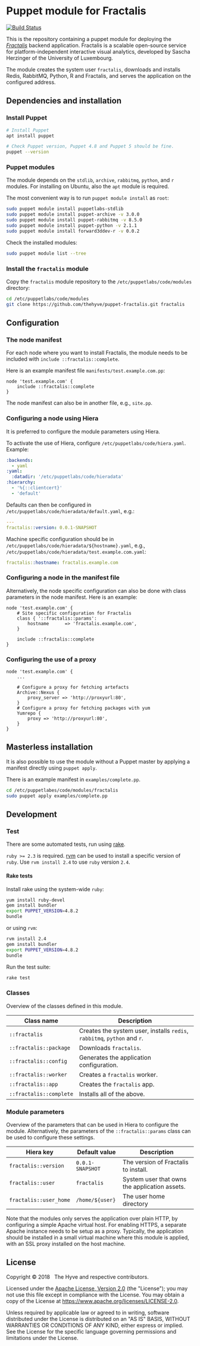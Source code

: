 # Puppet module for Fractalis

[![Build Status](https://travis-ci.org/thehyve/puppet-fractalis.svg?branch=master)](https://travis-ci.org/thehyve/puppet-fractalis/branches)

This is the repository containing a puppet module for deploying the _[Fractalis]_ backend application.
Fractalis is a scalable open-source service for platform-independent interactive visual analytics,
developed by Sascha Herzinger of the University of Luxembourg.

The module creates the system user `fractalis`, downloads and installs
Redis, RabbitMQ, Python, R and Fractalis, and serves the application
on the configured address.


## Dependencies and installation

### Install Puppet
```bash
# Install Puppet
apt install puppet

# Check Puppet version, Puppet 4.8 and Puppet 5 should be fine.
puppet --version
```

### Puppet modules
The module depends on the `stdlib`, `archive`, `rabbitmq`, `python`, and `r` modules.
For installing on Ubuntu, also the `apt` module is required.

The most convenient way is to run `puppet module install` as `root`:
```bash
sudo puppet module install puppetlabs-stdlib
sudo puppet module install puppet-archive -v 3.0.0
sudo puppet module install puppet-rabbitmq -v 8.5.0
sudo puppet module install puppet-python -v 2.1.1
sudo puppet module install forward3ddev-r -v 0.0.2
```

Check the installed modules:
```bash
sudo puppet module list --tree
```

### Install the `fractalis` module
Copy the `fractalis` module repository to the `/etc/puppetlabs/code/modules` directory:
```bash
cd /etc/puppetlabs/code/modules
git clone https://github.com/thehyve/puppet-fractalis.git fractalis
```

## Configuration

### The node manifest

For each node where you want to install Fractalis, the module needs to be included with
`include ::fractalis::complete`.

Here is an example manifest file `manifests/test.example.com.pp`:
```puppet
node 'test.example.com' {
    include ::fractalis::complete
}
```
The node manifest can also be in another file, e.g., `site.pp`.

### Configuring a node using Hiera

It is preferred to configure the module parameters using Hiera.

To activate the use of Hiera, configure `/etc/puppetlabs/code/hiera.yaml`. Example:
```yaml
:backends:
  - yaml
:yaml:
  :datadir: '/etc/puppetlabs/code/hieradata'
:hierarchy:
  - '%{::clientcert}'
  - 'default'
```
Defaults can then be configured in `/etc/puppetlabs/code/hieradata/default.yaml`, e.g.:
```yaml
---
fractalis::version: 0.0.1-SNAPSHOT
```

Machine specific configuration should be in `/etc/puppetlabs/code/hieradata/${hostname}.yaml`, e.g.,
`/etc/puppetlabs/code/hieradata/test.example.com.yaml`:
```yaml
fractalis::hostname: fractalis.example.com
```

### Configuring a node in the manifest file

Alternatively, the node specific configuration can also be done with class parameters in the node manifest.
Here is an example:
```puppet
node 'test.example.com' {
    # Site specific configuration for Fractalis
    class { '::fractalis::params':
        hostname      => 'fractalis.example.com',
    }

    include ::fractalis::complete
}
```

### Configuring the use of a proxy
```puppet
node 'test.example.com' {
    ...

    # Configure a proxy for fetching artefacts
    Archive::Nexus {
        proxy_server => 'http://proxyurl:80',
    }
    # Configure a proxy for fetching packages with yum
    Yumrepo {
        proxy => 'http://proxyurl:80',
    }
}
```


## Masterless installation
It is also possible to use the module without a Puppet master by applying a manifest directly using `puppet apply`.

There is an example manifest in `examples/complete.pp`.

```bash
cd /etc/puppetlabes/code/modules/fractalis
sudo puppet apply examples/complete.pp
```


## Development

### Test
There are some automated tests, run using [rake].

`ruby >= 2.3` is required. [rvm] can be used to install a specific version of `ruby`.
Use `rvm install 2.4` to use `ruby` version `2.4`.


#### Rake tests
Install rake using the system-wide `ruby`:
```bash
yum install ruby-devel
gem install bundler
export PUPPET_VERSION=4.8.2
bundle
```
or using `rvm`:
```bash
rvm install 2.4
gem install bundler
export PUPPET_VERSION=4.8.2
bundle
```
Run the test suite:
```bash
rake test
```

### Classes

Overview of the classes defined in this module.

| Class name | Description |
|------------|-------------|
| `::fractalis` | Creates the system user, installs `redis`, `rabbitmq`, `python` and `r`. |
| `::fractalis::package` | Downloads `fractalis`. |
| `::fractalis::config` | Generates the application configuration. |
| `::fractalis::worker`  | Creates a `fractalis` worker. |
| `::fractalis::app` | Creates the `fractalis` app. |
| `::fractalis::complete` | Installs all of the above. |

### Module parameters

Overview of the parameters that can be used in Hiera to configure the module.
Alternatively, the parameters of the `::fractalis::params` class can be used to configure these settings.

| Hiera key | Default value | Description |
|-----------|---------------|-------------|
| `fractalis::version`       | `0.0.1-SNAPSHOT` | The version of Fractalis to install. |
| `fractalis::user`          | `fractalis` | System user that owns the application assets. |
| `fractalis::user_home`     | `/home/${user}` | The user home directory |

Note that the modules only serves the application over plain HTTP, by configuring a simple Apache virtual host.
For enabling HTTPS, a separate Apache instance needs to be setup as a proxy.
Typically, the application should be installed in a small virtual machine where this module is applied,
with an SSL proxy installed on the host machine.


## License

Copyright &copy; 2018 &nbsp; The Hyve and respective contributors.

Licensed under the [Apache License, Version 2.0](LICENSE) (the "License");
you may not use this file except in compliance with the License.
You may obtain a copy of the License at https://www.apache.org/licenses/LICENSE-2.0.

Unless required by applicable law or agreed to in writing, software
distributed under the License is distributed on an "AS IS" BASIS,
WITHOUT WARRANTIES OR CONDITIONS OF ANY KIND, either express or implied.
See the License for the specific language governing permissions and
limitations under the License.


[Fractalis]: https://fractalis.lcsb.uni.lu
[rake]: https://github.com/ruby/rake
[rvm]: https://rvm.io/

